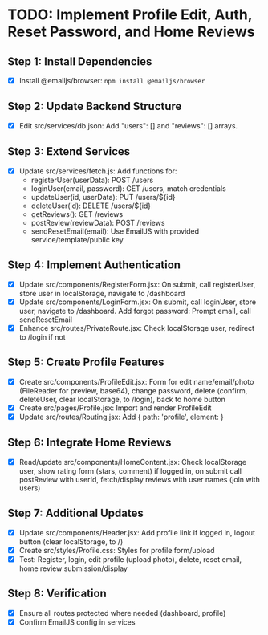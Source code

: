 # TODO: Implement Profile Edit, Auth, Reset Password, and Home Reviews

## Step 1: Install Dependencies
- [x] Install @emailjs/browser: `npm install @emailjs/browser`

## Step 2: Update Backend Structure
- [x] Edit src/services/db.json: Add "users": [] and "reviews": [] arrays.

## Step 3: Extend Services
- [x] Update src/services/fetch.js: Add functions for:
  - registerUser(userData): POST /users
  - loginUser(email, password): GET /users, match credentials
  - updateUser(id, userData): PUT /users/${id}
  - deleteUser(id): DELETE /users/${id}
  - getReviews(): GET /reviews
  - postReview(reviewData): POST /reviews
  - sendResetEmail(email): Use EmailJS with provided service/template/public key

## Step 4: Implement Authentication
- [x] Update src/components/RegisterForm.jsx: On submit, call registerUser, store user in localStorage, navigate to /dashboard
- [x] Update src/components/LoginForm.jsx: On submit, call loginUser, store user, navigate to /dashboard. Add forgot password: Prompt email, call sendResetEmail
- [x] Enhance src/routes/PrivateRoute.jsx: Check localStorage user, redirect to /login if not

## Step 5: Create Profile Features
- [x] Create src/components/ProfileEdit.jsx: Form for edit name/email/photo (FileReader for preview, base64), change password, delete (confirm, deleteUser, clear localStorage, to /login), back to home button
- [x] Create src/pages/Profile.jsx: Import and render ProfileEdit
- [x] Update src/routes/Routing.jsx: Add { path: 'profile', element: <PrivateRoute><Profile /></PrivateRoute> }

## Step 6: Integrate Home Reviews
- [x] Read/update src/components/HomeContent.jsx: Check localStorage user, show rating form (stars, comment) if logged in, on submit call postReview with userId, fetch/display reviews with user names (join with users)

## Step 7: Additional Updates
- [x] Update src/components/Header.jsx: Add profile link if logged in, logout button (clear localStorage, to /)
- [x] Create src/styles/Profile.css: Styles for profile form/upload
- [x] Test: Register, login, edit profile (upload photo), delete, reset email, home review submission/display

## Step 8: Verification
- [x] Ensure all routes protected where needed (dashboard, profile)
- [x] Confirm EmailJS config in services
